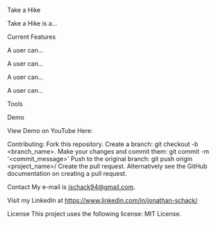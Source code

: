 Take a Hike <p>

Take a Hike is a... <p>



Current Features<p>
A user can...<p>
A user can...<p>
A user can...<p>
A user can...<p>
  
Tools <p>

Demo <p>
View Demo on YouTube Here:

Contributing:
Fork this repository.
Create a branch: git checkout -b <branch_name>.
Make your changes and commit them: git commit -m '<commit_message>'
Push to the original branch: git push origin <project_name>/<location>
Create the pull request.
Alternatively see the GitHub documentation on creating a pull request.

Contact
My e-mail is jschack94@gmail.com. <p> Visit my LinkedIn at https://www.linkedin.com/in/jonathan-schack/

License
This project uses the following license: MIT License.
